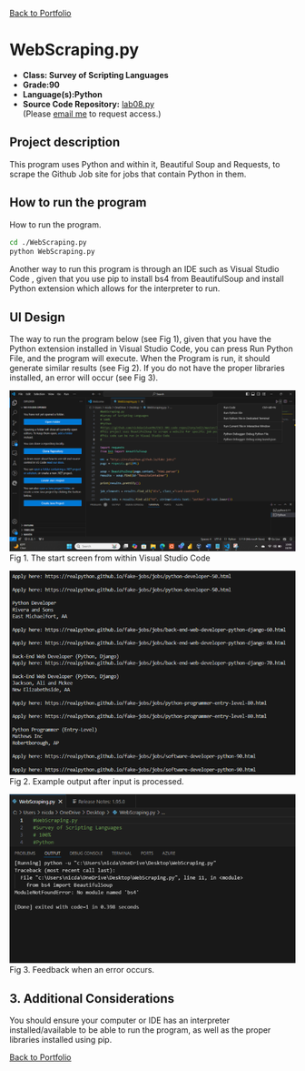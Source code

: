 [Back to Portfolio](./)

WebScraping.py
===============

-   **Class: Survey of Scripting Languages** 
-   **Grade:90** 
-   **Language(s):Python** 
-   **Source Code Repository:** [lab08.py](https://github.com/nickdavidson96/CSCI-301-code-repository/edit/master/lab08/lab08.py)  
    (Please [email me](mailto:nadavidson@csustudent.net?subject=GitHub%20Access) to request access.)

## Project description

This program uses Python and within it, Beautiful Soup and Requests, to scrape the Github Job site for jobs that contain Python in them.

## How to run the program

How to run the program.

```bash
cd ./WebScraping.py
python WebScraping.py
```

Another way to run this program is through an IDE such as Visual Studio Code , given that you use pip to install bs4 from BeautifulSoup and install Python extension which allows for the interpreter to run.

## UI Design

The way to run the program below (see Fig 1), given that you have the Python extension installed in Visual Studio Code, you can press Run Python File, and the program will execute. When the Program is run, it should generate similar results (see Fig 2). If you do not have the proper libraries installed, an error will occur (see Fig 3).

![screenshot](images/runWebscraping.png)  
Fig 1. The start screen from within Visual Studio Code 

![screenshot](images/WebscrapingResults.png)  
Fig 2. Example output after input is processed.

![screenshot](images/WebscrapingError.png)  
Fig 3. Feedback when an error occurs.

## 3. Additional Considerations

You should ensure your computer or IDE has an interpreter installed/available to be able to run the program, as well as the proper libraries installed using pip.

[Back to Portfolio](./)
